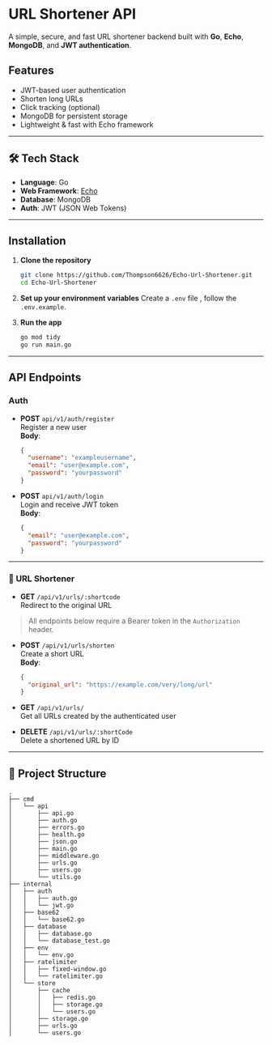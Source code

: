 # URL Shortener API 

A simple, secure, and fast URL shortener backend built with **Go**, **Echo**, **MongoDB**, and **JWT authentication**.

##  Features

-  JWT-based user authentication
-  Shorten long URLs
- Click tracking (optional)
- MongoDB for persistent storage
- Lightweight & fast with Echo framework

---

## 🛠 Tech Stack

- **Language**: Go
- **Web Framework**: [Echo](https://echo.labstack.com/)
- **Database**: MongoDB
- **Auth**: JWT (JSON Web Tokens)

---

##  Installation

1. **Clone the repository**
   ```bash
   git clone https://github.com/Thompson6626/Echo-Url-Shortener.git
   cd Echo-Url-Shortener
   ```

2. **Set up your environment variables**
   Create a `.env` file , follow the `.env.example`.

3. **Run the app**
   ```bash
   go mod tidy
   go run main.go
   ```

---

##  API Endpoints

###  Auth

- **POST** `api/v1/auth/register`  
  Register a new user  
  **Body**:
  ```json
  {
    "username": "exampleusername",
    "email": "user@example.com",
    "password": "yourpassword"
  }
  ```

- **POST** `api/v1/auth/login`  
  Login and receive JWT token  
  **Body**:
  ```json
  {
    "email": "user@example.com",
    "password": "yourpassword"
  }
  ```

---

### 🔗 URL Shortener

- **GET** `/api/v1/urls/:shortcode`  
  Redirect to the original URL

> All endpoints below require a Bearer token in the `Authorization` header.

- **POST** `/api/v1/urls/shorten`  
  Create a short URL  
  **Body**:
  ```json
  {
    "original_url": "https://example.com/very/long/url"
  }
  ```

- **GET** `/api/v1/urls/`  
  Get all URLs created by the authenticated user

- **DELETE** `/api/v1/urls/:shortCode`  
  Delete a shortened URL by ID



---

## 📁 Project Structure

```
.
├── cmd
│   └── api
│       ├── api.go
│       ├── auth.go
│       ├── errors.go
│       ├── health.go
│       ├── json.go
│       ├── main.go
│       ├── middleware.go
│       ├── urls.go
│       ├── users.go
│       └── utils.go
├── internal
│   ├── auth
│   │   ├── auth.go
│   │   └── jwt.go
│   ├── base62
│   │   └── base62.go
│   ├── database
│   │   ├── database.go
│   │   └── database_test.go
│   ├── env
│   │   └── env.go
│   ├── ratelimiter
│   │   ├── fixed-window.go
│   │   └── ratelimiter.go
│   └── store
│       ├── cache
│       │   ├── redis.go
│       │   ├── storage.go
│       │   └── users.go
│       ├── storage.go
│       ├── urls.go
│       └── users.go
```

